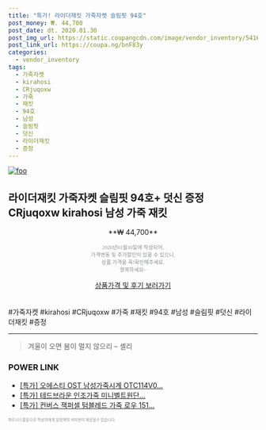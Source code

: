 ```yaml
--- 
title: "특가! 라이더재킷 가죽자켓 슬림핏 94호" 
post_money: ₩. 44,700 
post_date: dt. 2020.01.30 
post_img_url: https://static.coupangcdn.com/image/vendor_inventory/5416/bc873f34a5f7762fc2f71308d2268fe3a9ec7164a10b5f46effe6c318eac.jpg 
post_link_url: https://coupa.ng/bnF83y 
categories: 
  - vendor_inventory 
tags: 
  - 가죽자켓 
  - kirahosi 
  - CRjuqoxw 
  - 가죽 
  - 재킷 
  - 94호 
  - 남성 
  - 슬림핏 
  - 덧신 
  - 라이더재킷 
  - 증정 
--- 
```

[![foo](https://static.coupangcdn.com/image/vendor_inventory/5416/bc873f34a5f7762fc2f71308d2268fe3a9ec7164a10b5f46effe6c318eac.jpg)](https://coupa.ng/bnF83y) 

## 라이더재킷 가죽자켓 슬림핏 94호+ 덧신 증정 CRjuqoxw kirahosi 남성 가죽 재킷 
<p style="text-align: center;">**₩ 44,700**</p> 
<p style="text-align: center;"><span style="color: #898c8f; font-family: Georgia,Times,serif; font-size: 0.75em;">2020년01월30일에 작성되어, <br>가격변동 및 추가할인이 있을 수 있으니,<br> 상품 가격을 꼭!확인해주세요.<br>행복하세요~</span> 
</p>	 
<div markdown="0" style="text-align: center;"><a href="https://coupa.ng/bnF83y" class="btn btn--success">상품가격 및 후기 보러가기</a></div> 
<br><br> 
  #가죽자켓 #kirahosi #CRjuqoxw #가죽 #재킷 #94호 #남성 #슬림핏 #덧신 #라이더재킷 #증정 
<hr> 

> 겨울이 오면 봄이 멀지 않으리 – 셸리 


### POWER LINK

* <a href="https://blog.naver.com/sakai111/221790249354" target="_blank">[특가] 오에스티 OST 남성가죽시계 OTC114V0...</a>
* <a href="https://blog.naver.com/santokki14/221790309299" target="_blank">[특가] 테드브라운 인조가죽 미니벨트원단...</a>
* <a href="https://blog.naver.com/sakai111/221788343489" target="_blank">[특가] 컨버스 잭퍼셀 텀블레드 가죽 로우 151...</a>

<span style="color: #898c8f; font-family: Georgia,Times,serif; font-size: 0.55em;">파트너스활동으로 작성자에게 일정액의 커미션이 제공될수 있습니다.</span> 

